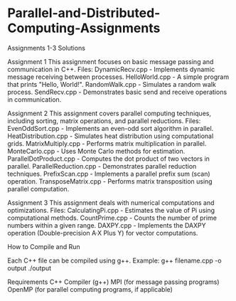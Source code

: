 # Parallel-and-Distributed-Computing-Assignments
Assignments 1-3 Solutions

Assignment 1
This assignment focuses on basic message passing and communication in C++.
Files:
DynamicRecv.cpp - Implements dynamic message receiving between processes.
HelloWorld.cpp - A simple program that prints "Hello, World!".
RandomWalk.cpp - Simulates a random walk process.
SendRecv.cpp - Demonstrates basic send and receive operations in communication.

Assignment 2
This assignment covers parallel computing techniques, including sorting, matrix operations, and parallel reductions.
Files:
EvenOddSort.cpp - Implements an even-odd sort algorithm in parallel.
HeatDistribution.cpp - Simulates heat distribution using computational grids.
MatrixMultiply.cpp - Performs matrix multiplication in parallel.
MonteCarlo.cpp - Uses Monte Carlo methods for estimation.
ParallelDotProduct.cpp - Computes the dot product of two vectors in parallel.
ParallelReduction.cpp - Demonstrates parallel reduction techniques.
PrefixScan.cpp - Implements a parallel prefix sum (scan) operation.
TransposeMatrix.cpp - Performs matrix transposition using parallel computation.

Assignment 3
This assignment deals with numerical computations and optimizations.
Files:
CalculatingPi.cpp - Estimates the value of Pi using computational methods.
CountPrime.cpp - Counts the number of prime numbers within a given range.
DAXPY.cpp - Implements the DAXPY operation (Double-precision A·X Plus Y) for vector computations.

How to Compile and Run

Each C++ file can be compiled using g++. Example:
g++ filename.cpp -o output
./output

Requirements
C++ Compiler (g++)
MPI (for message passing programs)
OpenMP (for parallel computing programs, if applicable)
